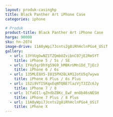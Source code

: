 ```yaml
---
layout: produk-casinghp
title: Black Panther Art iPhone Case
categories: iphone

# Produk
product-title: Black Panther Art iPhone Case
harga: 90000
sku: hn-2074
image-drive: 11A0yWpi7Jcnts2g8iRhHclnPGo4_USiT
gallery:
  - url: 13YVUgbwNZ1TZQmbUZvibnC07jE2RmSYT
    title: iPhone 5 / 5s / SE
  - url: 1Y4y5grDhYg59G9_hM8KrUMn1Dd_TjEcJ
    title: iPhone 6 / 6s
  - url: 135MLE8X5-IO15PH28LkM12otU5q7wywa
    title: iPhone 6 Plus / 6s Plus
  - url: 1S2i9VfISKqxEqNTQBE7lazVjTJZZc6Jy
    title: iPhone 7 / 8
  - url: 1CfaOIl-qZndbZBKc_EwF_mnOb46sNESH
    title: iPhone 7 Plus / 8 Plus
  - url: 11A0yWpi7Jcnts2g8iRhHclnPGo4_USiT
    title: iPhone X
---
```

